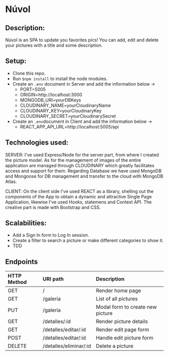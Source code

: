 # Núvol

## Description:

Núvol is an SPA to update you favorites pics! You can add, edit and delete your pictures with a title and some description.

## Setup:
- Clone this repo.
- Run `$npm install` to install the node modules.
- Create an `.env` document in Server and add the information below -> 
    - PORT=5005
    - ORIGIN=http://localhost:3000
    - MONGODB_URI=yourDBKeys
    - CLOUDINARY_NAME=yourCloudinaryName
    - CLOUDINARY_KEY=yourCloudinaryKey
    - CLOUDINARY_SECRET=yourCloudinarySecret
- Create an `.env`document in Client and add the information below -> 
    - REACT_APP_API_URL=http://localhost:5005/api
    



 

## Technologies used:
SERVER: I've used Express/Node for the server part, from where I created the picture model.
As for the management of images of the entire application are managed through CLOUDINARY which greatly facilitates access and support for them.
Regarding Database we have used MongoDB and Mongoose for DB management and transfer to the cloud with MongoDB Atlas.

CLIENT: On the client side I've used REACT as a library, shelling out the components of the App to obtain a dynamic and attractive Single Page Application, likewise I've used Hooks, statemens and Context API.
The creative part is made with Bootstrap and CSS.

## Scalabilities:
- Add a Sign In form to Log In session.
- Create a filter to search a picture or make different categories to show it.
- TDD


## Endpoints

| HTTP Method | URI path            | Description      |
| :---         |   :---            |          :---    |
| GET          | /                  | Render home page   |
| GET          | /galeria         | List of all pictures  |
| PUT          | /galeria                 | Modal form to create new picture |
| GET          | /detalles/:id     | Render picture details   |
| GET          | /detalles/editar/:id  | Render edit page form   |
| POST          | /detalles/editar/:id  | Handle edit picture form   |
| DELETE | /detalles/eliminar/:id   | Delete a picture  |

